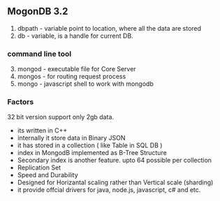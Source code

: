 
## MogonDB 3.2

 1. dbpath - variable point to location, where all the data are stored
 2. db - variable, is a handle for current DB.

### command line tool
 3. mongod - executable file for Core Server
 4. mongos - for routing request process
 5. mongo - javascript shell to work with mongodb

### Factors

32 bit version support only 2gb data. 
* its written in C++
* internally it store data in Binary JSON
* it has stored in a collection ( like Table in SQL DB )
* index in MongodB implemented as B-Tree Structure
* Secondary index is another feature. upto 64 possible per collection
* Replication Set
* Speed and Durability
* Designed for Horizantal scaling rather than Vertical scale (sharding)
* it provide offcial drivers for java, node.js, javascript, c# and etc.